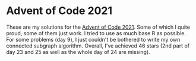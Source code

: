 # Advent of Code 2021
These are my solutions for the [Advent of Code 2021](https://adventofcode.com/2021). Some of which  I quite proud, some of them just work. I  tried to use as much base R as possible. For some problems (day 9), I just couldn't be bothered to write my own connected subgraph algorithm. Overall, I've achieved 46 stars (2nd part of day 23 and 25 as well as the whole day of 24 are missing).
